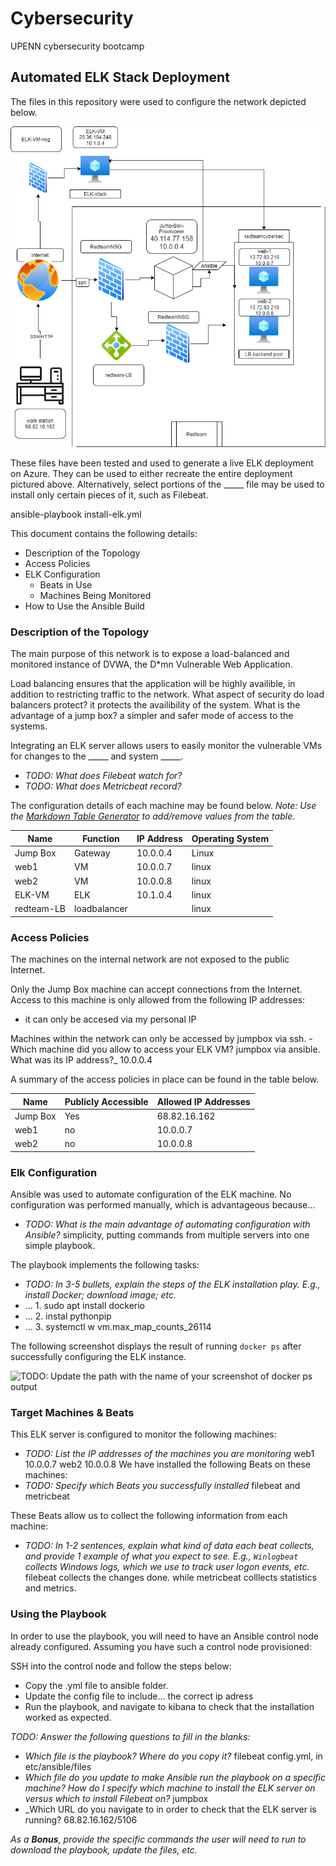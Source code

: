 # Cybersecurity
UPENN cybersecurity bootcamp

## Automated ELK Stack Deployment

The files in this repository were used to configure the network depicted below.

![elk_diagram](Diagram/network_diagram_final.png) 

These files have been tested and used to generate a live ELK deployment on Azure. They can be used to either recreate the entire deployment pictured above. Alternatively, select portions of the _____ file may be used to install only certain pieces of it, such as Filebeat.

 ansible-playbook install-elk.yml

This document contains the following details:
- Description of the Topology
- Access Policies
- ELK Configuration
  - Beats in Use
  - Machines Being Monitored
- How to Use the Ansible Build


### Description of the Topology

The main purpose of this network is to expose a load-balanced and monitored instance of DVWA, the D*mn Vulnerable Web Application.

Load balancing ensures that the application will be highly availible, in addition to restricting traffic to the network.
What aspect of security do load balancers protect? it protects the availibility of the system. What is the advantage of a jump box? a simpler and safer mode of access to the systems.

Integrating an ELK server allows users to easily monitor the vulnerable VMs for changes to the _____ and system _____.
- _TODO: What does Filebeat watch for?_
- _TODO: What does Metricbeat record?_ 

The configuration details of each machine may be found below.
_Note: Use the [Markdown Table Generator](http://www.tablesgenerator.com/markdown_tables) to add/remove values from the table_.

| Name     | Function       | IP Address | Operating System |
|----------|----------      |------------|------------------|
| Jump Box | Gateway        | 10.0.0.4   | Linux            |
| web1     | VM             | 10.0.0.7   | linux            |
| web2     | VM             | 10.0.0.8   | linux            |
| ELK-VM   | ELK            | 10.1.0.4   | linux            |
|redteam-LB| loadbalancer   |            | linux            |

### Access Policies

The machines on the internal network are not exposed to the public Internet. 

Only the Jump Box machine can accept connections from the Internet. Access to this machine is only allowed from the following IP addresses:
- it can only be accesed via my personal IP

Machines within the network can only be accessed by 
jumpbox via ssh.
 -Which machine did you allow to access your ELK VM? jumpbox via ansible.  What was its IP address?_ 10.0.0.4

A summary of the access policies in place can be found in the table below.

| Name     | Publicly Accessible | Allowed IP Addresses |
|----------|---------------------|----------------------|
| Jump Box | Yes                 |  68.82.16.162        |
|  web1    | no                  |  10.0.0.7            |
|  web2    | no                  |  10.0.0.8            |

### Elk Configuration

Ansible was used to automate configuration of the ELK machine. No configuration was performed manually, which is advantageous because...
- _TODO: What is the main advantage of automating configuration with Ansible?_  simplicity, putting commands from multiple servers into one simple playbook.

The playbook implements the following tasks:
- _TODO: In 3-5 bullets, explain the steps of the ELK installation play. E.g., install Docker; download image; etc._
- ... 1. sudo apt install dockerio
- ... 2. instal pythonpip
- ... 3. systemctl  w vm.max_map_counts_26114

The following screenshot displays the result of running `docker ps` after successfully configuring the ELK instance.

![TODO: Update the path with the name of your screenshot of docker ps output](Images/docker_ps_output.png)

### Target Machines & Beats
This ELK server is configured to monitor the following machines:
- _TODO: List the IP addresses of the machines you are monitoring_
web1 10.0.0.7
web2 10.0.0.8
We have installed the following Beats on these machines:
- _TODO: Specify which Beats you successfully installed_
filebeat and metricbeat

These Beats allow us to collect the following information from each machine:
- _TODO: In 1-2 sentences, explain what kind of data each beat collects, and provide 1 example of what you expect to see. E.g., `Winlogbeat` collects Windows logs, which we use to track user logon events, etc._
 filebeat collects the changes done.
while metricbeat colllects statistics and metrics.

### Using the Playbook
In order to use the playbook, you will need to have an Ansible control node already configured. Assuming you have such a control node provisioned: 

SSH into the control node and follow the steps below:
- Copy the .yml file to ansible folder.
- Update the config file to include... the correct ip adress
- Run the playbook, and navigate to kibana to check that the installation worked as expected.

_TODO: Answer the following questions to fill in the blanks:_
- _Which file is the playbook? Where do you copy it?_ filebeat config.yml, in etc/ansible/files
- _Which file do you update to make Ansible run the playbook on a specific machine? How do I specify which machine to install the ELK server on versus which to install Filebeat on?_ jumpbox
- _Which URL do you navigate to in order to check that the ELK server is running?  68.82.16.162/5106

_As a **Bonus**, provide the specific commands the user will need to run to download the playbook, update the files, etc._

